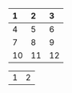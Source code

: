 | 1    | 2    | 3    |
| :--- | :--- | :--- |
| 4    | 5    | 6    |
| 7    | 8    | 9    |
| 10   | 11   | 12   |

| | | 
|:---|:---|
| 1 |2 |
